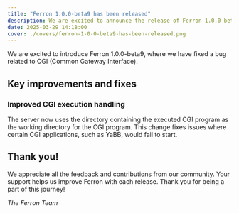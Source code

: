```yaml
---
title: "Ferron 1.0.0-beta9 has been released"
description: We are excited to announce the release of Ferron 1.0.0-beta9. This release brings a CGI bugfix.
date: 2025-03-29 14:18:00
cover: ./covers/ferron-1-0-0-beta9-has-been-released.png
---
```


We are excited to introduce Ferron 1.0.0-beta9, where we have fixed a bug related to CGI (Common Gateway Interface).

## Key improvements and fixes

### Improved CGI execution handling

The server now uses the directory containing the executed CGI program as the working directory for the CGI program. This change fixes issues where certain CGI applications, such as YaBB, would fail to start.

## Thank you!

We appreciate all the feedback and contributions from our community. Your support helps us improve Ferron with each release. Thank you for being a part of this journey!

_The Ferron Team_
